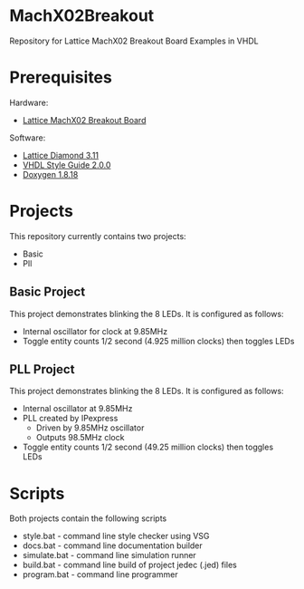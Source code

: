 # MachX02Breakout
Repository for Lattice MachX02 Breakout Board Examples in VHDL

# Prerequisites
Hardware:
* [Lattice MachX02 Breakout Board](https://www.latticesemi.com/en/Products/DevelopmentBoardsAndKits/MachXO2BreakoutBoard)

Software:
* [Lattice Diamond 3.11](http://www.latticesemi.com/latticediamond)
* [VHDL Style Guide 2.0.0](https://github.com/jeremiah-c-leary/vhdl-style-guide)
* [Doxygen 1.8.18](https://www.doxygen.nl/index.html)

# Projects
This repository currently contains two projects:
* Basic
* Pll

## Basic Project
This project demonstrates blinking the 8 LEDs. It is configured as follows:
* Internal oscillator for clock at 9.85MHz
* Toggle entity counts 1/2 second (4.925 million clocks) then toggles LEDs

## PLL Project
This project demonstrates blinking the 8 LEDs. It is configured as follows:
* Internal oscillator at 9.85MHz
* PLL created by IPexpress
  * Driven by 9.85MHz oscillator
  * Outputs 98.5MHz clock
* Toggle entity counts 1/2 second (49.25 million clocks) then toggles LEDs

# Scripts
Both projects contain the following scripts
* style.bat    - command line style checker using VSG
* docs.bat     - command line documentation builder
* simulate.bat - command line simulation runner
* build.bat    - command line build of project jedec (.jed) files
* program.bat  - command line programmer
